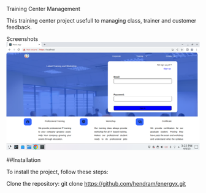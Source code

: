 Training Center Management

This training center project usefull to managing class, trainer and customer feedback.
 
Screenshots
![Main Page](mainpage.png)


##Installation

To install the project, follow these steps:

Clone the repository: git clone https://github.com/hendram/energyx.git

